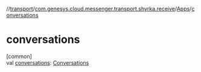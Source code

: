 //[transport](../../../index.md)/[com.genesys.cloud.messenger.transport.shyrka.receive](../index.md)/[Apps](index.md)/[conversations](conversations.md)

# conversations

[common]\
val [conversations](conversations.md): [Conversations](../-conversations/index.md)
